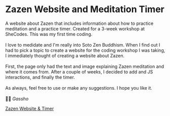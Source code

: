 # Zazen Website and Meditation Timer

A website about Zazen that includes information about how to practice meditation and a practice timer. Created for a 3-week workshop at SheCodes. This was my first time coding.
<br /><br />
I love to medidate and I'm really into Soto Zen Buddhism. When I find out I had to pick a topic to create a website for the coding workshop I was taking, I immediately thought of creating a website about Zazen.
<br /><br />
First, the page only had the text and image explaining Zazen meditation and where it comes from.
After a couple of weeks, I decided to add and JS interactions, and finally the timer.
<br /><br />
As always, feel free to use or make any suggestions. I hope you like it.
<br /><br />
  🙏🏼 
*Gassho*

[Zazen Website & Timer](https://didibonocore.github.io/zazen-website-timer/)
